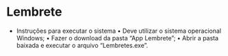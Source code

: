 # Lembrete

- Instruções para executar o sistema
    • Deve utilizar o sistema operacional Windows;
    • Fazer o download da pasta “App Lembrete”;
    • Abrir a pasta baixada e executar o arquivo “Lembretes.exe”.
